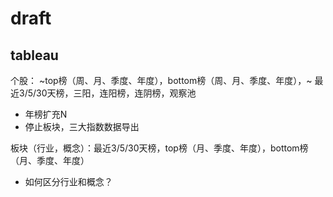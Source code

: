 # draft

## tableau
个股： ~top榜（周、月、季度、年度），bottom榜（周、月、季度、年度），~ 最近3/5/30天榜，三阳，连阳榜，连阴榜，观察池
* 年榜扩充N
* 停止板块，三大指数数据导出

板块（行业，概念）：最近3/5/30天榜，top榜（月、季度、年度），bottom榜（月、季度、年度）
* 如何区分行业和概念？
